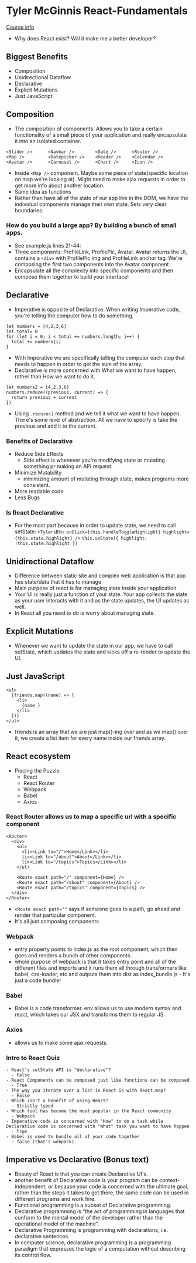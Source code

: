 # Tyler McGinnis React-Fundamentals
[Course info](https://tylermcginnis.com/courses/react-fundamentals/)
- Why does React exist? Will it make me a better developer?

## Biggest Benefits
  - Composition
  - Unidirectional Dataflow
  - Declarative
  - Explicit Mutations
  - Just JavaScript

## Composition
- The composition of components. Allows you to take a certain functionality of a
small piece of your application and really encapsulate it into an isolated container.
```
<Slider />      <Navbar />        <Date />      <Router />
<Map />         <Datepicker />    <Header />    <Calendar />
<Avatar />      <Carousel />      <Chart />     <Icon />    
```
- Inside `<Map />` component. Maybe some piece of state(specific location on map we're
looking at). Might need to make ajax requests in order to get more info about another
location.
- Same idea as functions
- Rather than have all of the state of our app live in the DOM, we have the individual
components manage their own state. Sets very clear boundaries.

### How do you build a large app? By building a bunch of small apps.
- See example.js lines 21-44:
- Three components: ProfileLink, ProfilePic, Avatar. Avatar returns the UI, contains
a `<div>` with ProfilePic img and ProfileLink anchor tag. We're composing the first two
components into the Avatar component.
- Encapsulate all the complexity into specific components and then compose them
together to build your interface!

## Declarative
- Imperative is opposite of Declarative. When writing Imperative code, you're telling
the computer how to do something.
```
let numbers = [4,2,3,6]
let total= 0
for (let i = 0; i < total += numbers.length; i++) {
  total += numbers[i]
}
```
- With Imperative we are specifically telling the computer each step that needs to
happen in order to get the sum of the array.
- Declarative is more concerned with What we want to have happen, rather than How
we want to do it.
```
let numbers2 = [4,2,3,6]
numbers.reduce((previous, current) => {
  return previous + current
})
```
- Using `.reduce()` method and we tell it what we want to have happen. There's
some level of abstraction. All we have to specify is take the previous and add it
to the current.
### Benefits of Declarative
  - Reduce Side Effects
    - Side effect is whenever you're modifying state or mutating something pr
    making an API request.
  - Minimize Mutability
    - minimizing amount of mutating through state, makes programs more consistent.
  - More readable code
  - Less Bugs

### Is React Declarative
- For the most part because in order to update state, we need to call setState:
`<TylersBtn
  onClick={this.handleToggleHighlight}
  highlight={this.state.highlight} />`
`this.seState({
    highlight: !this.state.highlight
})`

## Unidirectional Dataflow
- Difference between static site and complex web application is that app has state/data
that it has to manage
- Main purpose of react is for managing state inside your application.
- Your UI is really just a function of your state. Your app collects the state
as your user interacts with it and as the state updates, the UI updates as well.
- In React all you need to do is worry about managing state.

## Explicit Mutations
- Whenever we want to update the state in our app, we have to call setState, which
updates the state and kicks off a re-render to update the UI.

## Just JavaScript
```
<ul>
  {friends.map((name) => {
    <li>
      {name }
    </li>
  })}
</ul>
```
- friends is an array that we are just map()-ing over and as we map() over it,
we create a list item for every name inside our friends array.

## React ecosystem
- Piecing the Puzzle
  - React
  - React Router
  - Webpack
  - Babel
  - Axios

### React Router allows us to map a specific url with a specific component
```
<Router>
  <div>
    <ul>
      <li><Link to="/">Home</Link></li>
      li><Link to="/about">About</Link></li>
      li><Link to="/topics">Topics</Link></li>
    </ul>

    <Route exact path="/" component={Home} />
    <Route exact path="/about" component={About} />
    <Route exact path="/topics" component={Topics} />
  </div>
</Router>
```
- `<Route exact path=""` says if someone goes to a path, go ahead and render that
particular component.
- It's all just composing components.

### Webpack
- entry property points to index.js as the root component, which then goes and
renders a bunch of other components.
- whole purpose of webpack is that it takes entry point and all of the different files
and imports and it runs them all through transformers like babel, css-loader, etc
and outputs them into dist as index_bundle.js - It's just a code bundler

### Babel
- Babel is a code transformer. env allows us to use modern syntax and react, which
takes our JSX and transforms them to regular JS.

### Axios
- allows us to make some ajax requests.

### Intro to React Quiz
    - React's setState API is "declarative"?
      - False
    - React Components can be composed just like functions can be composed
      - True
    - The way you iterate over a list in React is with React.map?
      - False
    - Which isn't a benefit of using React?
      - Strictly typed
    - Which tool has become the most popular in the React community
      - Webpack
    - Imperative code is concerned with "How" to do a task while Declarative code is concerned with "What" task you want to have happen
      - True
    - Babel is used to bundle all of your code together
      - false (that's webpack)

## Imperative vs Declarative (Bonus text)
- Beauty of React is that you can create Declarative UI's.
- another benefit of Declarative code is your program can be context-independent, or
because your code is concerned with the ultimate goal, rather than the steps it
takes to get there, the same code can be used in different programs and work fine.
- Functional programming is a subset of Declarative programming.
- Declarative programming is “the act of programming in languages that conform to the mental model of the developer rather than the operational model of the machine”.
- Declarative Programming is programming with declarations, i.e. declarative sentences.
- In computer science, declarative programming is a programming paradigm that expresses the logic of a computation without describing its control flow.
